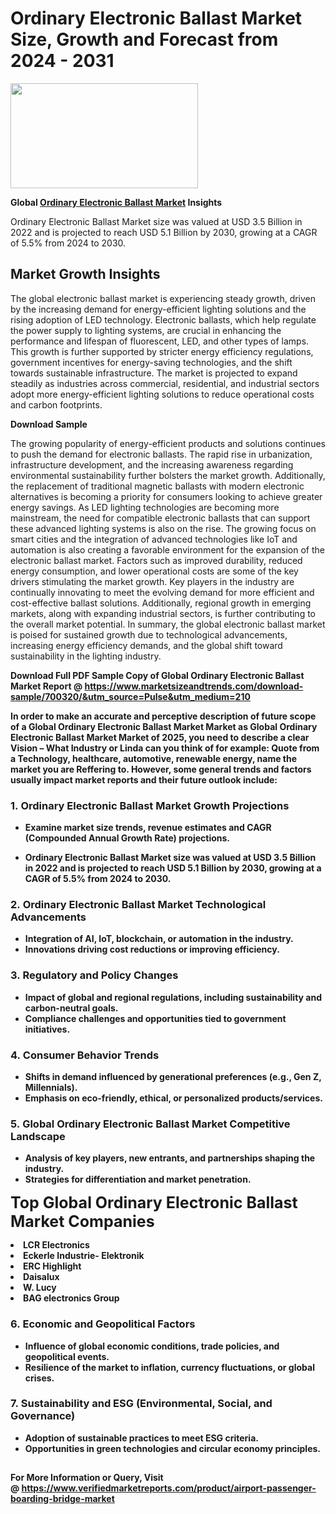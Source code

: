 <H1>Ordinary Electronic Ballast Market Size, Growth and Forecast from 2024 - 2031</H1><img class="aligncenter size-medium wp-image-584254" src="https://thirdeyenews.in/wp-content/uploads/2024/09/Global-Market-Research-300x168.jpeg" alt="" width="300" height="168" /><p><strong>Global&nbsp;<a href="https://www.marketsizeandtrends.com/download-sample/700320/&amp;utm_source=Pulse&amp;utm_medium=210">Ordinary Electronic Ballast Market</a> Insights</strong></p><p>Ordinary Electronic Ballast Market size was valued at USD 3.5 Billion in 2022 and is projected to reach USD 5.1 Billion by 2030, growing at a CAGR of 5.5% from 2024 to 2030.</p><p><h2>Market Growth Insights</h2> <p>The global electronic ballast market is experiencing steady growth, driven by the increasing demand for energy-efficient lighting solutions and the rising adoption of LED technology. Electronic ballasts, which help regulate the power supply to lighting systems, are crucial in enhancing the performance and lifespan of fluorescent, LED, and other types of lamps. This growth is further supported by stricter energy efficiency regulations, government incentives for energy-saving technologies, and the shift towards sustainable infrastructure. The market is projected to expand steadily as industries across commercial, residential, and industrial sectors adopt more energy-efficient lighting solutions to reduce operational costs and carbon footprints.</p> <p><strong>Download Sample</strong></p> <p>The growing popularity of energy-efficient products and solutions continues to push the demand for electronic ballasts. The rapid rise in urbanization, infrastructure development, and the increasing awareness regarding environmental sustainability further bolsters the market growth. Additionally, the replacement of traditional magnetic ballasts with modern electronic alternatives is becoming a priority for consumers looking to achieve greater energy savings. As LED lighting technologies are becoming more mainstream, the need for compatible electronic ballasts that can support these advanced lighting systems is also on the rise. The growing focus on smart cities and the integration of advanced technologies like IoT and automation is also creating a favorable environment for the expansion of the electronic ballast market. Factors such as improved durability, reduced energy consumption, and lower operational costs are some of the key drivers stimulating the market growth. Key players in the industry are continually innovating to meet the evolving demand for more efficient and cost-effective ballast solutions. Additionally, regional growth in emerging markets, along with expanding industrial sectors, is further contributing to the overall market potential. In summary, the global electronic ballast market is poised for sustained growth due to technological advancements, increasing energy efficiency demands, and the global shift toward sustainability in the lighting industry.</p> <p><strong></p><p><span class=""><strong>Download Full PDF Sample Copy of Global Ordinary Electronic Ballast Market Report</strong> @ <a href="https://www.marketsizeandtrends.com/download-sample/700320/&amp;utm_source=Pulse&amp;utm_medium=210" target="_blank">https://www.marketsizeandtrends.com/download-sample/700320/&amp;utm_source=Pulse&amp;utm_medium=210</a></span></p><p>In order to make an accurate and perceptive description of future scope of a Global&nbsp;Ordinary Electronic Ballast Market Market as Global&nbsp;Ordinary Electronic Ballast Market Market of 2025, you need to describe a clear Vision &ndash; What Industry or Linda can you think of for example: Quote from a Technology, healthcare, automotive, renewable energy, name the market you are Reffering to. However, some general trends and factors usually impact market reports and their future outlook include:</p><h3>1.&nbsp;<strong>Ordinary Electronic Ballast Market Growth Projections</strong></h3><ul><li>Examine market size trends, revenue estimates and CAGR (Compounded Annual Growth Rate) projections.</li><li><p>Ordinary Electronic Ballast Market size was valued at USD 3.5 Billion in 2022 and is projected to reach USD 5.1 Billion by 2030, growing at a CAGR of 5.5% from 2024 to 2030.</p></li></ul><h3>2.&nbsp;<strong>Ordinary Electronic Ballast Market Technological Advancements</strong></h3><ul><li>Integration of AI, IoT, blockchain, or automation in the industry.</li><li>Innovations driving cost reductions or improving efficiency.</li></ul><h3>3.&nbsp;<strong>Regulatory and Policy Changes</strong></h3><ul><li>Impact of global and regional regulations, including sustainability and carbon-neutral goals.</li><li>Compliance challenges and opportunities tied to government initiatives.</li></ul><h3>4.&nbsp;<strong>Consumer Behavior Trends</strong></h3><ul><li>Shifts in demand influenced by generational preferences (e.g., Gen Z, Millennials).</li><li>Emphasis on eco-friendly, ethical, or personalized products/services.</li></ul><h3>5.&nbsp;<strong>Global Ordinary Electronic Ballast Market Competitive Landscape</strong></h3><ul><li>Analysis of key players, new entrants, and partnerships shaping the industry.</li><li>Strategies for differentiation and market penetration.</li></ul><p data-pm-slice="1 1 []"><span style="color: inherit; font-family: inherit; font-size: 25px;">Top Global Ordinary Electronic Ballast Market Companies</span></p><div class="" data-test-id=""><p><li>LCR Electronics</li><li> Eckerle Industrie- Elektronik</li><li> ERC Highlight</li><li> Daisalux</li><li> W. Lucy</li><li> BAG electronics Group</li></p></div><h3>6.&nbsp;<strong>Economic and Geopolitical Factors</strong></h3><ul><li>Influence of global economic conditions, trade policies, and geopolitical events.</li><li>Resilience of the market to inflation, currency fluctuations, or global crises.</li></ul><h3>7.&nbsp;<strong>Sustainability and ESG (Environmental, Social, and Governance)</strong></h3><ul><li>Adoption of sustainable practices to meet ESG criteria.</li><li>Opportunities in green technologies and circular economy principles.</li></ul><h2><strong style="font-size: 14px;">For More Information or Query, Visit @&nbsp;</strong><a style="background-color: #ffffff; font-size: 14px;" href="https://www.marketsizeandtrends.com/report/ordinary-electronic-ballast-market/" target="_blank">https://www.verifiedmarketreports.com/product/airport-passenger-boarding-bridge-market</a></h2>
